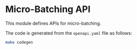 # Micro-Batching API

This module defines APIs for micro-batching.

The code is generated from the `openapi.yaml` file as follows:

```bash
make codegen
```
